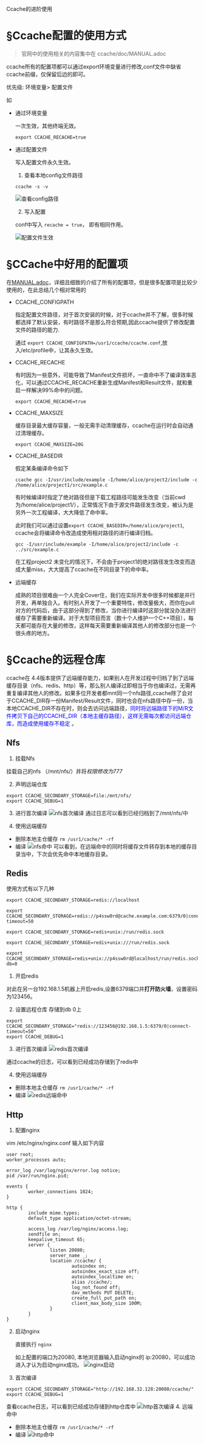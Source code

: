 Ccache的进阶使用

# §Ccache配置的使用方式

> 官网中的使用相关的内容集中在 ccache/doc/MANUAL.adoc

ccache所有的配置项都可以通过export环境变量进行修改,conf文件中缺省ccache前缀，仅保留后边的即可。

优先级: 环境变量> 配置文件

如 
* 通过环境变量
  
  一次生效，其他终端无效。

    ```
    export CCACHE_RECACHE=true
    ```

* 通过配置文件
  
  写入配置文件永久生效。
  1. 查看本地config文件路径
  ``` 
  ccache -s -v
  ```
  ![查看config路径](./pic/3-%E8%BF%9B%E9%98%B6%E4%BD%BF%E7%94%A8/%E6%9F%A5%E7%9C%8Bconfig%E8%B7%AF%E5%BE%84.png)

  2. 写入配置
   
    conf中写入 `recache = true`， 即有相同作用。

  ![配置文件生效](./pic/3-%E8%BF%9B%E9%98%B6%E4%BD%BF%E7%94%A8/%E9%85%8D%E7%BD%AE%E6%96%87%E4%BB%B6%E7%94%9F%E6%95%88.png)

# §CCache中好用的配置项
在[MANUAL.adoc](https://github.com/ccache/ccache/blob/master/doc/MANUAL.adoc)，详细且细致的介绍了所有的配置项，但是很多配置项是比较少使用的，在此总结几个相对常用的

* CCACHE_CONFIGPATH
  
  指定配置文件路径，对于首次安装的时候，对于ccache并不了解，很多时候都选择了默认安装，有时路径不是那么符合预期,因此ccache提供了修改配置文件的路径的能力.

  通过 `export CCACHE_CONFIGPATH=/usr1/ccache/ccache.conf`,放入/etc/profile中，让其永久生效。
* CCACHE_RECACHE

    有时因为一些意外，可能导致了Manifest文件损坏，一直命中不了编译效率恶化，可以通过CCACHE_RECACHE重新生成Manifest和Result文件，就和重启一样解决99%命中的问题。

    `export CCACHE_RECACHE=true`

* CCACHE_MAXSIZE
    
    缓存目录最大缓存容量，一般无需手动清理缓存，ccache在运行时会自动通过清理缓存。
    
    `export CCACHE_MAXSIZE=20G`

* CCACHE_BASEDIR
  
  假定某条编译命令如下
  ```
  ccache gcc -I/usr/include/example -I/home/alice/project2/include -c /home/alice/project1/src/example.c
  ```

  有时候编译时指定了绝对路径但是下载工程路径可能发生改变（当前cwd为/home/alice/project1/），正常情况下由于源文件路径发生改变，被认为是另外一次工程编译，大大降低了命中率。

  此时我们可以通过设置`export CCACHE_BASEDIR=/home/alice/project1`, ccache会将编译命令改造成使用相对路径的进行编译归档。
  ```
  gcc -I/usr/include/example -I/home/alice/project2/include -c ../src/example.c
  ```
  在工程project2 未变化的情况下，不会由于project1的绝对路径发生改变而造成大量miss，大大提高了ccache在不同目录下的命中率。
  
* 远端缓存
  
    成熟的项目很难由一个人完全Cover住，我们在实际开发中很多时候都是并行开发，再单独合入。有时别人开发了一个重要特性，修改量极大，而你在pull对方的代码后，由于这部分得到了修改，当你进行编译时这部分就没办法进行缓存了需要重新编译。对于大型项目而言（数十个人维护一个C++项目），每天都可能存在大量的修改，这样每天需要重新编译其他人的修改部分也是一个很头疼的地方。

   
# §Ccache的远程仓库
 ccache在 4.4版本提供了远端缓存能力，如果别人在开发过程中归档了到了远端缓存目录（nfs、redis、http）等，那么别人编译过即相当于你也编译过，无需再重复编译其他人的修改。如果多位开发者都mnt同一个nfs路径,ccache除了会对于CCACHE_DIR存一份Manifest/Result文件，同时也会在nfs路径中存一份，当本地CCACHE_DIR不存在时，则会去访问远端路径，<font color='blue'>同时将远端路径下的M/R文件拷贝下自己的CCACHE_DIR（本地主缓存路径），这样无需每次都访问远端仓库，而造成使用缓存不稳定 </font>。
## Nfs
1. 挂载Nfs
 
  挂载自己的nfs （/mnt/nfs/）并将*权限修改为777*

2. 声明远端仓库
   
  ```
  export CCACHE_SECONDARY_STORAGE=file:/mnt/nfs/
  export CCACHE_DEBUG=1
  ```
3. 进行首次编译
   ![nfs首次编译](./pic/3-%E8%BF%9B%E9%98%B6%E4%BD%BF%E7%94%A8/nfs%E9%A6%96%E6%AC%A1%E7%BC%96%E8%AF%91.png)
   通过日志可以看到已经归档到了/mnt/nfs/中

4.  使用远端缓存
 - 删除本地主仓缓存
    `rm /usr1/cache/* -rf`
 - 编译
   ![nfs命中](./pic/3-%E8%BF%9B%E9%98%B6%E4%BD%BF%E7%94%A8/nfs-%E5%91%BD%E4%B8%AD.png)
   可以看到，在远端命中的同时将缓存文件转存到本地的缓存目录当中，下次会优先命中本地缓存目录。
  
## Redis
  
使用方式有以下几种
```
export CCACHE_SECONDARY_STORAGE=redis://localhost

export CCACHE_SECONDARY_STORAGE=redis://p4ssw0rd@cache.example.com:6379/0|connect-timeout=50

export CCACHE_SECONDARY_STORAGE=redis+unix:/run/redis.sock

export CCACHE_SECONDARY_STORAGE=redis+unix:///run/redis.sock

export CCACHE_SECONDARY_STORAGE=redis+unix://p4ssw0rd@localhost/run/redis.sock?db=0
```
1. 开启redis
   
  对此在另一台192.168.1.5机器上开启redis,设置6379端口并**打开防火墙**，设置密码为123456。


2. 设置远程仓库
   存储到db 0上
```
export CCACHE_SECONDARY_STORAGE="redis://123456@192.168.1.5:6379/0|connect-timeout=50"
export CCACHE_DEBUG=1
```

3. 进行首次编译
![redis首次编译](./pic/3-%E8%BF%9B%E9%98%B6%E4%BD%BF%E7%94%A8/redis%E9%A6%96%E6%AC%A1%E7%BC%96%E8%AF%91.png)

通过ccache的日志，可以看到已经成功存储到了redis中

4. 使用远端缓存
 - 删除本地主仓缓存
    `rm /usr1/cache/* -rf`
 - 编译
![redis远端命中](./pic//3-%E8%BF%9B%E9%98%B6%E4%BD%BF%E7%94%A8/redis%E8%BF%9C%E7%AB%AF%E5%91%BD%E4%B8%AD.png)


## Http

1. 配置nginx
   
vim /etc/nginx/nginx.conf
输入如下内容
```
user root;
worker_processes auto;

error_log /var/log/nginx/error.log notice;
pid /var/run/nginx.pid;

events {
        worker_connections 1024;
}

http {
        include mime.types;
        default_type application/octet-stream;

        access_log /var/log/nginx/access.log;
        sendfile on;
        keepalive_timeout 65;
        server {
                listen 20080;
                server_name _;
                location /ccache/ {
                        autoindex on;
                        autoindex_exact_size off;
                        autoindex_localtime on;
                        alias /ccache/;
                        log_not_found off;
                        dav_methods PUT DELETE;
                        create_full_put_path on;
                        client_max_body_size 100M;
                }
        }
}

```
2. 启动nginx
   
   直接执行 `nginx `

   如上配置的端口为20080, 本地浏览器输入启动nginx的 ip:20080，可以成功进入才认为启动nginx成功。
   ![nginx启动](./pic/3-%E8%BF%9B%E9%98%B6%E4%BD%BF%E7%94%A8/nginx%E5%90%AF%E5%8A%A8.png)

3. 首次编译
```
export CCACHE_SECONDARY_STORAGE="http://192.168.32.128:20080/ccache/"
export CCACHE_DEBUG=1
```
查看ccache日志，可以看到已经成功存储到http仓库中
![http首次编译](./pic/3-%E8%BF%9B%E9%98%B6%E4%BD%BF%E7%94%A8/nginx.png)
4. 远端命中
   - 删除本地主仓缓存
`rm /usr1/cache/* -rf`
 - 编译
![http命中](./pic/3-%E8%BF%9B%E9%98%B6%E4%BD%BF%E7%94%A8/nginx%E5%91%BD%E4%B8%AD.png)